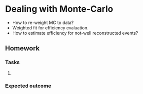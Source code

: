 # Dealing with Monte-Carlo
  * How to re-weight MC to data?
  * Weighted fit for efficiency evaluation.
  * How to estimate efficiency for not-well reconstructed events?
  
## Homework

### Tasks
  1. 

### Expected outcome